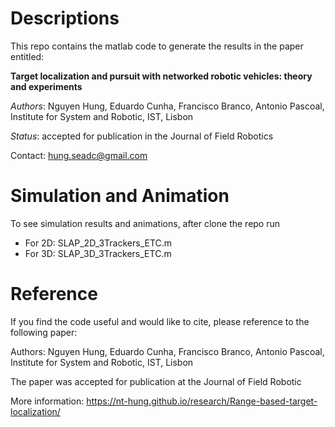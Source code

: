 # Descriptions 
This repo contains the matlab code to generate the results in the paper entitled:

**Target localization and pursuit with networked robotic vehicles: theory and experiments**

*Authors*: Nguyen Hung, Eduardo Cunha, Francisco Branco, Antonio Pascoal, Institute for System and Robotic, IST, Lisbon

*Status*: accepted for publication in the Journal of Field Robotics 

Contact: hung.seadc@gmail.com

# Simulation and Animation
To see simulation results and animations, after clone the repo run 

- For 2D: SLAP_2D_3Trackers_ETC.m
- For 3D: SLAP_3D_3Trackers_ETC.m

# Reference
If you find the code useful and would like to cite, please reference to the following paper:

Authors: Nguyen Hung, Eduardo Cunha, Francisco Branco, Antonio Pascoal, Institute for System and Robotic, IST, Lisbon

The paper was accepted for publication at the Journal of Field Robotic 

More information:
https://nt-hung.github.io/research/Range-based-target-localization/
